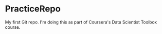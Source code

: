 # PracticeRepo
My first Git repo. I'm doing this as part of Coursera's Data Scientist Toolbox course.
